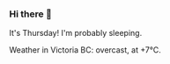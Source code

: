 ### Hi there :wave:

It's Thursday! I'm probably sleeping.

Weather in Victoria BC: overcast, at +7°C.
